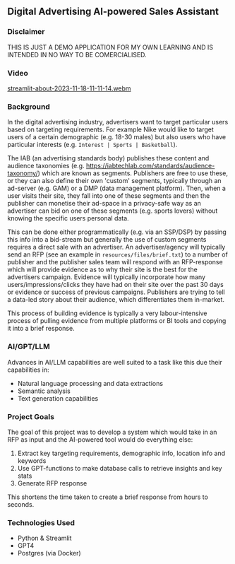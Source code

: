 
## Digital Advertising AI-powered Sales Assistant 

### Disclaimer
THIS IS JUST A DEMO APPLICATION FOR MY OWN LEARNING AND IS INTENDED IN NO WAY TO BE COMERCIALISED.

### Video
[streamlit-about-2023-11-18-11-11-14.webm](https://github.com/ChristianJohnston97/GPTTest/assets/25692533/e0b78ac8-ed46-4545-8a26-e9c0a30b58fc)


### Background
In the digital advertising industry, advertisers want to target particular users based 
on targeting requirements. For example Nike would like to target users of a certain demographic
(e.g. 18-30 males) but also users who have particular interests (e.g. `Interest | Sports | Basketball`).

The IAB (an advertising standards body) publishes these content and audience taxonomies (e.g. https://iabtechlab.com/standards/audience-taxonomy/) 
which are known as segments. Publishers are free to use these, or they can also define their own 'custom' segments, 
typically through an ad-server (e.g. GAM) or a DMP (data management platform). Then, when a user visits their site, they 
fall into one of these segments and then the publisher can monetise their ad-space in a privacy-safe way as an advertiser
can bid on one of these segments (e.g. sports lovers) without knowing the specific users personal data.

This can be done either programmatically (e.g. via an SSP/DSP) by passing this info into a bid-stream but generally the use
of custom segments requires a direct sale with an advertiser. An advertiser/agency will typically send an RFP (see an example in `resources/files/brief.txt`) 
to a number of publisher and the publisher sales team will respond with an RFP-response which will provide evidence as to why their
site is the best for the advertisers campaign. Evidence will typically incorporate how many users/impressions/clicks they have
had on their site over the past 30 days or evidence or success of previous campaigns. Publishers are trying to tell a 
data-led story about their audience, which differentiates them in-market.

This process of building evidence is typically a very labour-intensive process of pulling evidence from multiple platforms 
or BI tools and copying it into a brief response. 

### AI/GPT/LLM
Advances in AI/LLM capabilities are well suited to a task like this due their capabilities in:
- Natural language processing and data extractions
- Semantic analysis 
- Text generation capabilities 

### Project Goals
The goal of this project was to develop a system which would take in an RFP as input and the AI-powered tool would do 
everything else:
1. Extract key targeting requirements, demographic info, location info and keywords 
2. Use GPT-functions to make database calls to retrieve insights and key stats 
3. Generate RFP response

This shortens the time taken to create a brief response from hours to seconds.

### Technologies Used
- Python & Streamlit
- GPT4
- Postgres (via Docker)


